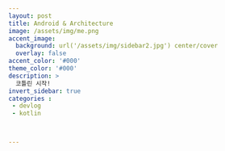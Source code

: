 ```yaml
---
layout: post
title: Android & Architecture
image: /assets/img/me.png
accent_image: 
  background: url('/assets/img/sidebar2.jpg') center/cover
  overlay: false
accent_color: '#000'
theme_color: '#000'
description: >
  코틀린 시작!
invert_sidebar: true
categories :
 - devlog
 - kotlin



---
```


# 
